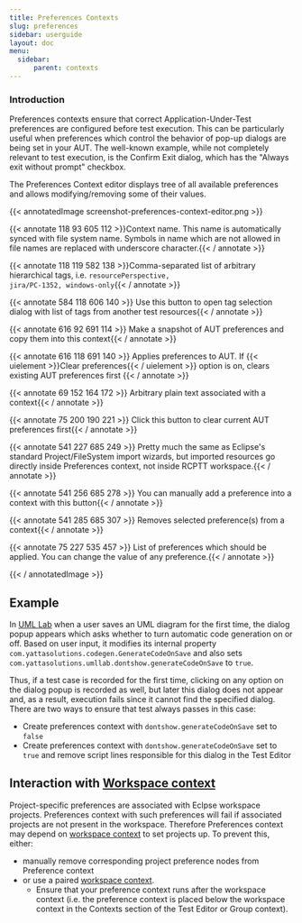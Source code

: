 ```yaml
---
title: Preferences Contexts
slug: preferences
sidebar: userguide
layout: doc
menu:
  sidebar:
      parent: contexts
---
```


###  Introduction
Preferences contexts ensure that correct Application-Under-Test preferences are configured before test execution. 
This can be particularly useful when preferences which control the behavior of pop-up dialogs are being set in your AUT. 
The well-known example, while not completely relevant to test execution, is the Confirm Exit dialog, which has the "Always exit without prompt" checkbox.

The Preferences Context editor displays tree of all available preferences and allows modifying/removing some of their values. 

{{< annotatedImage screenshot-preferences-context-editor.png >}}
  <!-- Name -->
 {{< annotate 118 93 605 112 >}}Context name. This name is automatically synced with file system name. Symbols in name which are not allowed in file names are replaced with underscore character.{{< / annotate >}}
  
  <!-- Tags -->
 {{< annotate 118 119 582 138 >}}Comma-separated list of arbitrary hierarchical tags, i.e. <code>resourcePerspective, jira/PC-1352, windows-only</code>{{< / annotate >}}

  <!-- Add Tags -->
 {{< annotate 584 118 606 140 >}}  Use this button to open tag selection dialog with list of tags from another test resources{{< / annotate >}}
  
  <!-- Capture button  -->
 {{< annotate 616 92 691 114 >}}  Make a snapshot of AUT preferences and copy them into this context{{< / annotate >}}

  <!-- Apply button  -->
  {{< annotate 616 118 691 140 >}}
  Applies preferences to AUT.   If {{< uielement >}}Clear preferences{{< / uielement >}} option is on, clears existing AUT preferences first
  {{< / annotate >}}
  
   <!-- Description -->
 {{< annotate 69 152 164 172 >}}  Arbitrary plain text associated with a context{{< / annotate >}}

  <!-- Clear Preferences -->
 {{< annotate 75 200 190 221 >}}  Click this button to clear current AUT preferences first{{< / annotate >}}
  
  <!-- Import buttons -->
 {{< annotate 541 227 685 249 >}}  Pretty much the same as Eclipse's standard Project/FileSystem import wizards, but imported resources go directly inside Preferences context, not inside RCPTT workspace.{{< / annotate >}}
  
  <!-- Add buttons -->
 {{< annotate 541 256 685 278 >}}  You can manually add a preference into a context with this button{{< / annotate >}}
  
  <!-- Remove button -->
 {{< annotate 541 285 685 307 >}}  Removes selected preference(s) from a context{{< / annotate >}}
  
  <!-- Preferences section -->
 {{< annotate 75 227 535 457 >}}  List of preferences which should be applied. You can change the value of any preference.{{< / annotate >}}
  
  {{< / annotatedImage >}}
  
 
## Example
  In [UML Lab](https://www.uml-lab.com/) when a user saves an UML diagram for the first time, the dialog popup appears which asks whether to turn automatic code generation on or off. 
  Based on user input, it modifies its internal property `com.yattasolutions.codegen.GenerateCodeOnSave` and also sets `com.yattasolutions.umllab.dontshow.generateCodeOnSave` to `true`.

Thus, if a test case is recorded for the first time, clicking on any option on the dialog popup is recorded as well, but later this dialog does not appear and, as a result, execution fails since it cannot find the specified dialog. 
There are two ways to ensure that test always passes in this case:

- Create preferences context with `dontshow.generateCodeOnSave` set to `false`
- Create preferences context with `dontshow.generateCodeOnSave` set to `true` and remove script lines responsible for this dialog in the Test Editor

## Interaction with [Workspace context](../workspace)
Project-specific preferences are associated with Eclpse workspace projects. Preferences context with such preferences will fail if associated projects are not present in the workspace. Therefore Preferences context may depend on [workspace context](../workspace) to set projects up.
To prevent this, either:
- manually remove corresponding project preference nodes from Preference context
- or use a paired [workspace context](../workspace).
  - Ensure that your preference context runs after the workspace context (i.e. the preference context is placed below the workspace context in the Contexts section of the Test Editor or Group context).
